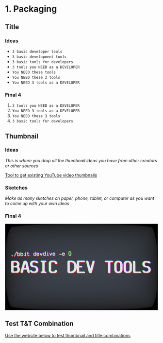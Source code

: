 # 1. Packaging

## Title

### Ideas

- `3 basic developer tools`
- `3 basic development tools`
- `3 basic tools for developers`
- `3 tools you NEED as a DEVELOPER`
- `You NEED these tools`
- `You NEED these 3 tools`
- `You NEED 3 tools as a DEVELOPER`

### Final 4

1. `3 tools you NEED as a DEVELOPER`
2. `You NEED 3 tools as a DEVELOPER`
3. `You NEED these 3 tools`
4. `3 basic tools for developers`

## Thumbnail

### Ideas

_This is where you drop all the thumbnail ideas you have from other creators or other sources_

[Tool to get existing YouTube video thumbnails](https://www.get-youtube-thumbnail.com/)

### Sketches

_Make as many sketches on paper, phone, tablet, or computer as you want to come up with your own ideas_

### Final 4

![basic-dev-tools](thumbnail/final/basic-dev-tools.png)

## Test T&T Combination

[Use the website below to test thumbnail and title combinations](https://thumbsup.tv/)
